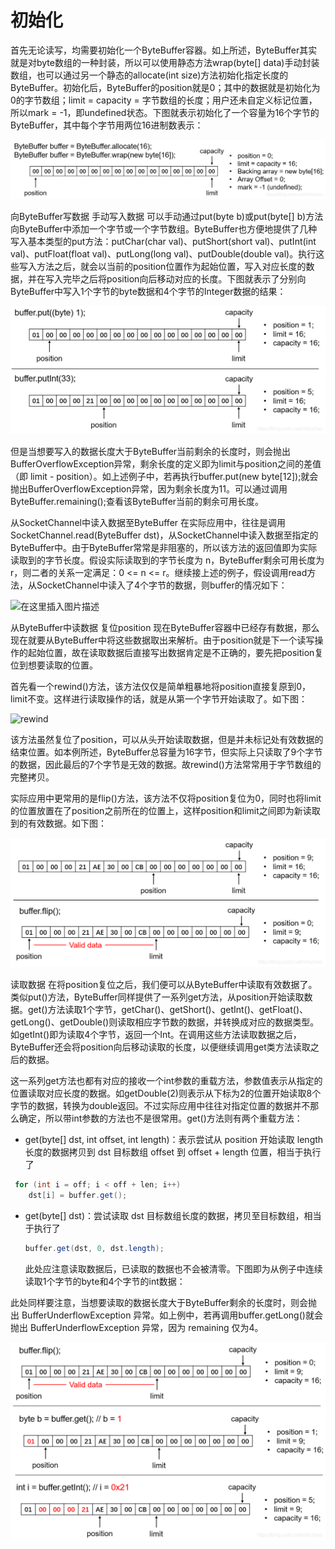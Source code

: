 # 初始化
首先无论读写，均需要初始化一个ByteBuffer容器。如上所述，ByteBuffer其实就是对byte数组的一种封装，所以可以使用静态方法wrap(byte[] data)手动封装数组，也可以通过另一个静态的allocate(int size)方法初始化指定长度的ByteBuffer。初始化后，ByteBuffer的position就是0；其中的数据就是初始化为0的字节数组；limit = capacity = 字节数组的长度；用户还未自定义标记位置，所以mark = -1，即undefined状态。下图就表示初始化了一个容量为16个字节的ByteBuffer，其中每个字节用两位16进制数表示：

![ByteBuffer初始化](image/20190422134019328.png)

向ByteBuffer写数据
手动写入数据
可以手动通过put(byte b)或put(byte[] b)方法向ByteBuffer中添加一个字节或一个字节数组。ByteBuffer也方便地提供了几种写入基本类型的put方法：putChar(char val)、putShort(short val)、putInt(int val)、putFloat(float val)、putLong(long val)、putDouble(double val)。执行这些写入方法之后，就会以当前的position位置作为起始位置，写入对应长度的数据，并在写入完毕之后将position向后移动对应的长度。下图就表示了分别向ByteBuffer中写入1个字节的byte数据和4个字节的Integer数据的结果：

![BufferByte的put方法](image/20190422135125410.png)



但是当想要写入的数据长度大于ByteBuffer当前剩余的长度时，则会抛出BufferOverflowException异常，剩余长度的定义即为limit与position之间的差值（即 limit - position）。如上述例子中，若再执行buffer.put(new byte[12]);就会抛出BufferOverflowException异常，因为剩余长度为11。可以通过调用ByteBuffer.remaining();查看该ByteBuffer当前的剩余可用长度。



从SocketChannel中读入数据至ByteBuffer
在实际应用中，往往是调用SocketChannel.read(ByteBuffer dst)，从SocketChannel中读入数据至指定的ByteBuffer中。由于ByteBuffer常常是非阻塞的，所以该方法的返回值即为实际读取到的字节长度。假设实际读取到的字节长度为 n，ByteBuffer剩余可用长度为 r，则二者的关系一定满足：0 <= n <= r。继续接上述的例子，假设调用read方法，从SocketChannel中读入了4个字节的数据，则buffer的情况如下：

![在这里插入图片描述](https://img-blog.csdnimg.cn/20190422141210477.png?x-oss-process=image/watermark,type_ZmFuZ3poZW5naGVpdGk,shadow_10,text_aHR0cHM6Ly9ibG9nLmNzZG4ubmV0L21ybGl1emhhbw==,size_16,color_FFFFFF,t_70)




从ByteBuffer中读数据
复位position
现在ByteBuffer容器中已经存有数据，那么现在就要从ByteBuffer中将这些数据取出来解析。由于position就是下一个读写操作的起始位置，故在读取数据后直接写出数据肯定是不正确的，要先把position复位到想要读取的位置。

首先看一个rewind()方法，该方法仅仅是简单粗暴地将position直接复原到0，limit不变。这样进行读取操作的话，就是从第一个字节开始读取了。如下图：

![rewind](https://img-blog.csdnimg.cn/20190422143816860.png?x-oss-process=image/watermark,type_ZmFuZ3poZW5naGVpdGk,shadow_10,text_aHR0cHM6Ly9ibG9nLmNzZG4ubmV0L21ybGl1emhhbw==,size_16,color_FFFFFF,t_70)



该方法虽然复位了position，可以从头开始读取数据，但是并未标记处有效数据的结束位置。如本例所述，ByteBuffer总容量为16字节，但实际上只读取了9个字节的数据，因此最后的7个字节是无效的数据。故rewind()方法常常用于字节数组的完整拷贝。

实际应用中更常用的是flip()方法，该方法不仅将position复位为0，同时也将limit的位置放置在了position之前所在的位置上，这样position和limit之间即为新读取到的有效数据。如下图：

![flip方法](image/20190422151825806.png)




读取数据
在将position复位之后，我们便可以从ByteBuffer中读取有效数据了。类似put()方法，ByteBuffer同样提供了一系列get方法，从position开始读取数据。get()方法读取1个字节，getChar()、getShort()、getInt()、getFloat()、getLong()、getDouble()则读取相应字节数的数据，并转换成对应的数据类型。如getInt()即为读取4个字节，返回一个Int。在调用这些方法读取数据之后，ByteBuffer还会将position向后移动读取的长度，以便继续调用get类方法读取之后的数据。

这一系列get方法也都有对应的接收一个int参数的重载方法，参数值表示从指定的位置读取对应长度的数据。如getDouble(2)则表示从下标为2的位置开始读取8个字节的数据，转换为double返回。不过实际应用中往往对指定位置的数据并不那么确定，所以带int参数的方法也不是很常用。get()方法则有两个重载方法：

- get(byte[] dst, int offset, int length)：表示尝试从 position 开始读取 length 长度的数据拷贝到 dst 目标数组 offset 到 offset + length 位置，相当于执行了

```java
 for (int i = off; i < off + len; i++)
	dst[i] = buffer.get();
```

- get(byte[] dst)：尝试读取 dst 目标数组长度的数据，拷贝至目标数组，相当于执行了

  ```java
  buffer.get(dst, 0, dst.length);
  ```

  此处应注意读取数据后，已读取的数据也不会被清零。下图即为从例子中连续读取1个字节的byte和4个字节的int数据：

此处同样要注意，当想要读取的数据长度大于ByteBuffer剩余的长度时，则会抛出 BufferUnderflowException 异常。如上例中，若再调用buffer.getLong()就会抛出 BufferUnderflowException 异常，因为 remaining 仅为4。


![get方法](image/20190422152628337.png)